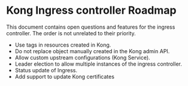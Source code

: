 # Kong Ingress controller Roadmap

This document contains open questions and features for the ingress controller.
The order is not unrelated to their priority.

- Use tags in resources created in Kong.
- Do not replace object manually created in the Kong admin API.
- Allow custom upstream configurations (Kong Service).
- Leader election to allow multiple instances of the ingress controller.
- Status update of Ingress.
- Add support to update Kong certificates
